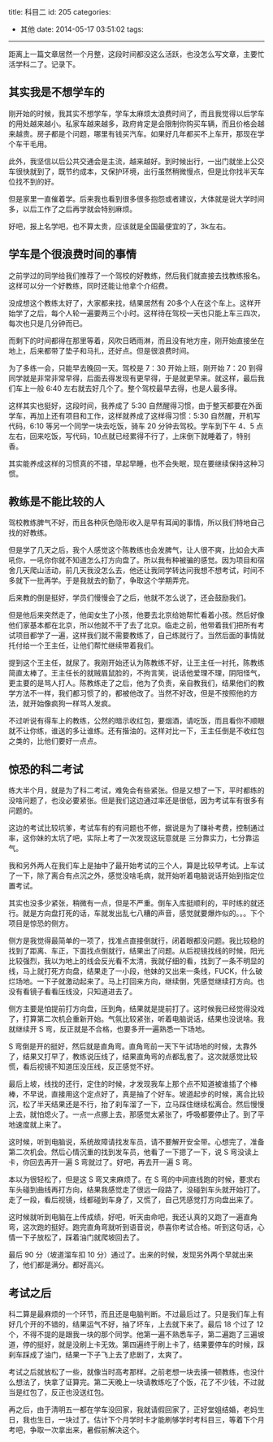 title: 科目二
id: 205
categories:
  - 其他
date: 2014-05-17 03:51:02
tags:
---

距离上一篇文章居然一个月整，这段时间都没这么活跃，也没怎么写文章，主要忙活学科二了。记录下。

<!-- more -->

## 其实我是不想学车的

刚开始的时候，我其实不想学车，学车太麻烦太浪费时间了，而且我觉得以后学车的用处越来越小。私家车越来越多，政府肯定是会限制你购买车辆，而且价格会越来越贵。房子都是个问题，哪里有钱买汽车。如果好几年都买不上车开，那现在学个车干毛用。

此外，我坚信以后公共交通会是主流，越来越好。到时候出行，一出门就坐上公交车很快就到了，既节约成本，又保护环境，出行虽然稍微慢点，但是比你找半天车位找不到的好。

但是家里一直催着学。后来我也看到很多很多抱怨或者建议，大体就是说大学时间多，以后工作了之后再学就会特别麻烦。

好吧，报上名学吧，也不算太贵，应该就是全国最便宜的了，3k左右。

## 学车是个很浪费时间的事情

之前学过的同学给我们推荐了一个驾校的好教练，然后我们就直接去找教练报名。这样可以分一个好教练，同时还能让他拿个介绍费。

没成想这个教练太好了，大家都来找，结果居然有 20多个人在这个车上。这样开始学了之后，每个人轮一遍要两三个小时。这样待在驾校一天也只能上车三四次，每次也只是几分钟而已。

而剩下的时间都得在那里等着，风吹日晒雨淋，而且没有地方座，刚开始直接坐在地上，后来都带了垫子和马扎，还好点。但是很浪费时间。

为了多练一会，只能早去晚回一天。驾校是 7：30 开始上班，刚开始 7：20 到得同学就是非常非常早得，后面去得发现有更早得，于是就更早来。就这样，最后我们车上一般 6:40 左右就去好几个了。整个驾校最早去得，也是人最多得。

这样其实也挺好，这段时间，我养成了 5:30 自然醒得习惯，由于整天都要在外面学车，再加上还有项目和工作，这样就养成了这样得习惯：5:30 自然醒，开机写代码，6:10 等另一个同学一块去吃饭，骑车 20 分钟去驾校。学车到下午 4、5 点左右，回来吃饭，写代码，10点就已经累得不行了，上床倒下就睡着了，特别香。

其实能养成这样的习惯真的不错，早起早睡，也不会失眠，现在要继续保持这种习惯。

## 教练是不能比较的人

驾校教练脾气不好，而且各种灰色隐形收入是早有耳闻的事情，所以我们特地自己找的好教练。

但是学了几天之后，我个人感觉这个陈教练也会发脾气，让人很不爽，比如会大声吼你，一吼你你就不知道怎么打方向盘了。所以我有种被骗的感觉。因为项目和宿舍几天爬山活动，前几天我没怎么去，他还让我同学转达问我想不想考试，时间不多就下一批再学。于是我就去的勤了，争取这个学期弄完。

后来教的倒是挺好，学员们慢慢会了之后，他就不怎么说了，还会鼓励我们。

但是他后来突然走了，他闺女生了小孩，他要去北京给她帮忙看着小孩。然后好像他们家基本都在北京，所以他就不干了去了北京。临走之前，他带着我们把所有考试项目都学了一遍，这样我们就不需要教练了，自己练就行了。当然后面的事情就托付给一个王主任，让他们帮忙继续带着我们。

提到这个王主任，就尿了。我刚开始还认为陈教练不好，让王主任一衬托，陈教练简直太棒了。王主任长的就贼眉鼠脸的，不拘言笑，说话他爱理不理，阴阳怪气，更主要的是骂人打人。陈教练走了之后，他为了负责，亲自教我们，结果他们的教学方法不一样，我们都习惯了的，都被他改了。当然不好改，但是不按照他的方法，就开始像疯狗一样骂人发疯。

不过听说有得车上的教练，公然的暗示收红包，要烟酒，请吃饭，而且看你不顺眼就不让你练，谁送的多让谁练。还有揩油的。这样对比一下，王主任倒是不收红包之类的，比他们要好一点点。

## 惊恐的科二考试

练大半个月，就是为了科二考试，难免会有些紧张。但是又想了一下，平时都练的没啥问题了，也没必要紧张。但是我们这边通过率还是很低，因为考试车有很多有问题的。

这边的考试比较坑爹，考试车有的有问题也不修，据说是为了赚补考费，控制通过率，这你妹的太坑了吧，实际上考了一次发现这玩意就是 三分靠实力，七分靠运气。

我和另外两人在我们车上是抽中了最开始考试的三个人，算是比较早考试。上车试了一下，除了离合有点沉之外，感觉没啥毛病，就开始听着电脑说话开始到指定位置考试。

其实也没多少紧张，稍微有一点，但是不严重。倒车入库挺顺利的，平时练的就还行。就是方向盘打死的话，车就发出乱七八糟的声音，感觉就要爆炸似的。。。下个项目是惊恐的侧方。

侧方是我觉得最简单的一项了，找准点直接倒就行，闭着眼都没问题。我比较稳的找到了距离、车正，下面找点倒就行，结果出了问题。从后视镜找线的时候，阳光比较强烈，我以为地上的线会反光看不太清，我就仔细的看，找到了一条不明显的线，马上就打死方向盘，结果走了一小段，他妹的又出来一条线，FUCK，什么破烂场地。一下子就激动起来了。马上打回来方向，继续倒，凭感觉继续打方向。也没有看镜子看看压线没，只知道进去了。

侧方主要是怕提前打方向盘，压到角，结果就是提前打了。这时候我已经觉得没戏了，打算第二次机会重新开始。气氛比较紧张，听着电脑说话，结果也没说啥。我就继续开 S 弯，反正就是不合格，也要多开一遍熟悉一下场地。

S 弯倒是开的挺好，然后就是直角弯。直角弯前一天下午试场地的时候，太靠外了，结果又打早了，教练说压线了，结果直角弯的点都乱套了。这次就感觉比较慌，看后视镜不知道压没压线，反正感觉不好。

最后上坡，线找的还行，定住的时候，才发现我车上那个点不知道被谁插了个棒棒，不早说，直接用这个定点好了，真是抽了个好车。坡道起步的时候，离合比较沉，松了半天结果还是不行，抬了刹车溜了一下，立马踩住继续松离合。然后慢慢上去，就怕熄火了。一点一点挪上去，那感觉太紧张了，呼吸都要停止了。到了平地速度就上来了。

这时候，听到电脑说，系统故障请找发车员，请不要解开安全带。心想完了，准备第二次机会。然后心情沉重的找到发车员，他看了一下摁了一下，说 S 弯没读上卡，你回去再开一遍 S 弯就过了。好吧，再去开一遍 S 弯。

本以为很轻松了，但是这 S 弯又来麻烦了。在 S 弯的中间直线跑的时候，要求右车头碰到曲线再打方向，结果我感觉走了很远一段路了，没碰到车头就开始打了。走了一段，看后视镜，线都碰到车身了，又慌了，自己凭感觉打方向盘出来了。

这时候就听到电脑在上传成绩，好吧，听天由命吧，我还认真的又跑了一遍直角弯，这次跑的挺好。跑完直角弯就听到语音说，恭喜你考试合格。听到这句话，心情一下子放松了，踩着油门就爬坡回去了。

最后 90 分（坡道溜车扣 10 分）通过了。出来的时候，发现另外两个早就出来了，他们都是满分。都好高兴。

## 考试之后

科二算是最麻烦的一个环节，而且还是电脑判断。不过最后过了。只是我们车上有好几个开的不错的，结果运气不好，抽了坏车，上去就下来了。最后 18 个过了 12 个，不得不提的是跟我一块的那个同学。他第一遍不熟悉车子，第二遍跑了三遍坡道，停的挺好，就是没刷上卡无效。第四遍终于刷上卡了，结果要停车的时候，踩刹车踩成了油门，结果一下子飞上去了悲剧了，太爽了。

考试之后就放松了一些，就像当时高考那样。之前老想一块去揍一顿教练，也没什么想法了，快拿了证算完。第二天晚上一块请教练吃了个饭，花了不少钱，不过就当是红包了，反正也没送红包。

再之后，由于清明五一都在学车没回家，我就请假回家了，正好堂姐结婚，老妈生日，我也生日，一块过了。估计下个月学时卡才能刷够学时考科目三，等着下个月考吧，争取一次拿出来，暑假前解决这个。